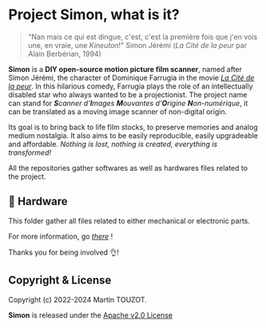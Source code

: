 # Project Simon, what is it?

> "Nan mais ce qui est dingue, c'est, c'est la première fois que j'en vois une, en vraie, une *Kineuton*!" Simon Jérémi (*La Cité de la peur* par Alain Berbérian, 1994)

**Simon** is a **DIY open-source motion picture film scanner**, named after Simon Jérémi, the character of Dominique Farrugia in the movie [*La Cité de la peur*](https://www.wikiwand.com/en/La_Cit%C3%A9_de_la_peur). In this hilarious comedy, Farrugia plays the role of an intellectually disabled star who always wanted to be a projectionist. The project name can stand for _**S**canner d'**I**mages **M**ouvantes d'**O**rigine **N**on-numérique_, it can be translated as a moving image scanner of non-digital origin.

Its goal is to bring back to life film stocks, to preserve memories and analog medium nostalgia. It also aims to be easily reproducible, easily upgradeable and affordable.  *Nothing is lost, nothing is created, everything is transformed!*

All the repositories gather softwares as well as hardwares files related to the project.

## :construction: Hardware

This folder gather all files related to either mechanical or electronic parts. 

For more information, go [*there*](https://github.com/Project-Simon/hardware)  !

Thanks you for being involved 👌!

## Copyright & License

Copyright (c) 2022-2024 Martin TOUZOT.

**Simon** is released under the [Apache v2.0 License](https://github.com/Project-Simon/.github/blob/main/LICENSE.md)
